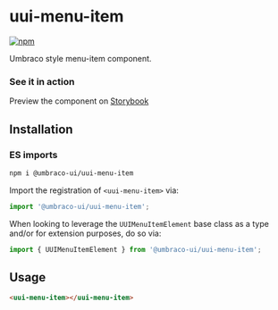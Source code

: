 # uui-menu-item

[![npm](https://img.shields.io/npm/v/@umbraco-ui/uui-menu-item?logoColor=%231B264F)](https://www.npmjs.com/package/@umbraco-ui/uui-menu-item)

Umbraco style menu-item component.

### See it in action

Preview the component on [Storybook](https://uui.umbraco.com/?path=/docs/uui-menu-item--docs)

## Installation

### ES imports

```zsh
npm i @umbraco-ui/uui-menu-item
```

Import the registration of `<uui-menu-item>` via:

```javascript
import '@umbraco-ui/uui-menu-item';
```

When looking to leverage the `UUIMenuItemElement` base class as a type and/or for extension purposes, do so via:

```javascript
import { UUIMenuItemElement } from '@umbraco-ui/uui-menu-item';
```

## Usage

```html
<uui-menu-item></uui-menu-item>
```
